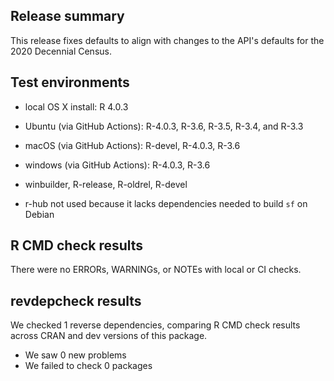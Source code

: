 ## Release summary
This release fixes defaults to align with changes to the API's defaults for the 2020 Decennial Census.

## Test environments
* local OS X install: R 4.0.3
* Ubuntu (via GitHub Actions): R-4.0.3, R-3.6, R-3.5, R-3.4, and R-3.3
* macOS (via GitHub Actions): R-devel, R-4.0.3, R-3.6
* windows (via GitHub Actions): R-4.0.3, R-3.6
* winbuilder, R-release, R-oldrel, R-devel

* r-hub not used because it lacks dependencies needed to build `sf` on Debian

## R CMD check results
There were no ERRORs, WARNINGs, or NOTEs with local or CI checks.

## revdepcheck results

We checked 1 reverse dependencies, comparing R CMD check results across CRAN and dev versions of this package.

 * We saw 0 new problems
 * We failed to check 0 packages
